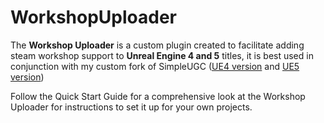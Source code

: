 # WorkshopUploader
The **Workshop Uploader** is a custom plugin created to facilitate adding steam workshop support to **Unreal Engine 4 and 5** titles, it is best used in conjunction with my custom fork of SimpleUGC ([UE4 version](https://github.com/randomperson189/UGCExample/tree/release-ue4-custom) and [UE5 version](https://github.com/randomperson189/UGCExample/tree/release-ue5-custom))

Follow the Quick Start Guide for a comprehensive look at the Workshop Uploader for instructions to set it up for your own projects.
